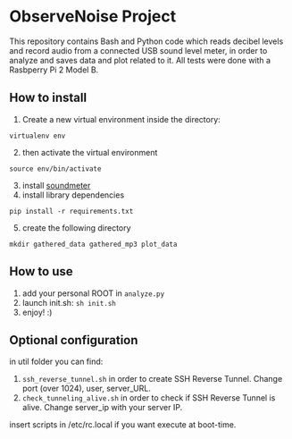 # ObserveNoise Project

This repository contains Bash and Python code which reads decibel levels and record audio from a connected USB sound level meter, in order to analyze and saves data and plot related to it. All tests were done with a Rasbperry Pi 2 Model B.

## How to install

 1. Create a new virtual environment inside the directory:
 ```
 virtualenv env
 ```
 2. then activate the virtual environment  
 ```
 source env/bin/activate
 ```
 3. install [soundmeter](https://github.com/shichao-an/soundmeter)
 4. install library dependencies
 ```
 pip install -r requirements.txt
 ```
 5. create the following directory
 ```
 mkdir gathered_data gathered_mp3 plot_data
 ```
## How to use
1. add your personal ROOT in `analyze.py`
2. launch init.sh: `sh init.sh`
3. enjoy! :)


## Optional configuration
in util folder you can find:
1. `ssh_reverse_tunnel.sh` in order to create SSH Reverse Tunnel. Change port (over 1024), user, server_URL.
2. `check_tunneling_alive.sh` in order to check if SSH Reverse Tunnel is alive. Change server_ip with your server IP.

insert scripts in /etc/rc.local if you want execute at boot-time.

